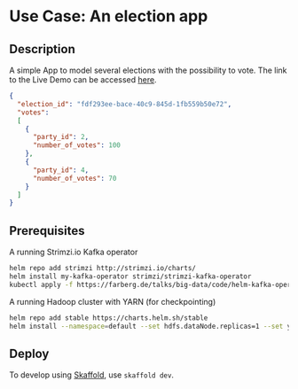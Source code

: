 # Use Case: An election app
## Description
A simple App to model several elections with the possibility to vote. The link to the Live Demo can be accessed [here](https://youtu.be/bZbP29ddoEE).

```json
{
  "election_id": "fdf293ee-bace-40c9-845d-1fb559b50e72",
  "votes":
  [
    {
      "party_id": 2, 
      "number_of_votes": 100
    }, 
    {
      "party_id": 4, 
      "number_of_votes": 70
    }
  ]
}
```

## Prerequisites

A running Strimzi.io Kafka operator

```bash
helm repo add strimzi http://strimzi.io/charts/
helm install my-kafka-operator strimzi/strimzi-kafka-operator
kubectl apply -f https://farberg.de/talks/big-data/code/helm-kafka-operator/kafka-cluster-def.yaml
```

A running Hadoop cluster with YARN (for checkpointing)

```bash
helm repo add stable https://charts.helm.sh/stable
helm install --namespace=default --set hdfs.dataNode.replicas=1 --set yarn.nodeManager.replicas=1 --set hdfs.webhdfs.enabled=true my-hadoop-cluster stable/hadoop
```

## Deploy

To develop using [Skaffold](https://skaffold.dev/), use `skaffold dev`. 
